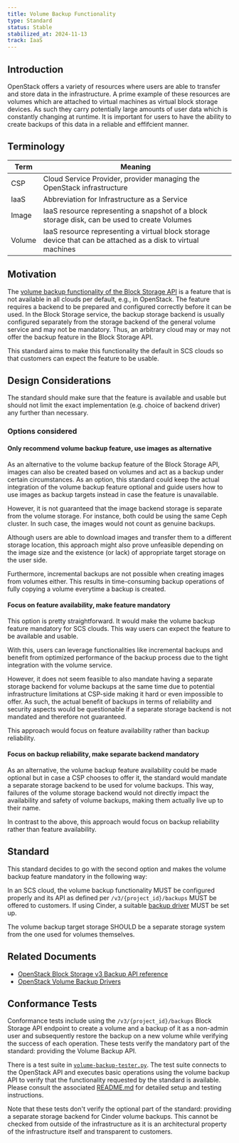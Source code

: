 ```yaml
---
title: Volume Backup Functionality
type: Standard
status: Stable
stabilized_at: 2024-11-13
track: IaaS
---
```


## Introduction

OpenStack offers a variety of resources where users are able to transfer and store data in the infrastructure.
A prime example of these resources are volumes which are attached to virtual machines as virtual block storage devices.
As such they carry potentially large amounts of user data which is constantly changing at runtime.
It is important for users to have the ability to create backups of this data in a reliable and effifcient manner.

## Terminology

| Term | Meaning |
|---|---|
| CSP | Cloud Service Provider, provider managing the OpenStack infrastructure |
| IaaS | Abbreviation for Infrastructure as a Service |
| Image | IaaS resource representing a snapshot of a block storage disk, can be used to create Volumes |
| Volume | IaaS resource representing a virtual block storage device that can be attached as a disk to virtual machines |

## Motivation

The [volume backup functionality of the Block Storage API](https://docs.openstack.org/cinder/latest/admin/volume-backups.html) is a feature that is not available in all clouds per default, e.g., in OpenStack.
The feature requires a backend to be prepared and configured correctly before it can be used.
In the Block Storage service, the backup storage backend is usually configured separately from the storage backend of the general volume service and may not be mandatory.
Thus, an arbitrary cloud may or may not offer the backup feature in the Block Storage API.

This standard aims to make this functionality the default in SCS clouds so that customers can expect the feature to be usable.

## Design Considerations

The standard should make sure that the feature is available and usable but should not limit the exact implementation (e.g. choice of backend driver) any further than necessary.

### Options considered

#### Only recommend volume backup feature, use images as alternative

As an alternative to the volume backup feature of the Block Storage API, images can also be created based on volumes and act as a backup under certain circumstances.
As an option, this standard could keep the actual integration of the volume backup feature optional and guide users how to use images as backup targets instead in case the feature is unavailable.

However, it is not guaranteed that the image backend storage is separate from the volume storage.
For instance, both could be using the same Ceph cluster.
In such case, the images would not count as genuine backups.

Although users are able to download images and transfer them to a different storage location, this approach might also prove unfeasible depending on the image size and the existence (or lack) of appropriate target storage on the user side.

Furthermore, incremental backups are not possible when creating images from volumes either.
This results in time-consuming backup operations of fully copying a volume everytime a backup is created.

#### Focus on feature availability, make feature mandatory

This option is pretty straightforward.
It would make the volume backup feature mandatory for SCS clouds.
This way users can expect the feature to be available and usable.

With this, users can leverage functionalities like incremental backups and benefit from optimized performance of the backup process due to the tight integration with the volume service.

However, it does not seem feasible to also mandate having a separate storage backend for volume backups at the same time due to potential infrastructure limitations at CSP-side making it hard or even impossible to offer.
As such, the actual benefit of backups in terms of reliability and security aspects would be questionable if a separate storage backend is not mandated and therefore not guaranteed.

This approach would focus on feature availability rather than backup reliability.

#### Focus on backup reliability, make separate backend mandatory

As an alternative, the volume backup feature availability could be made optional but in case a CSP chooses to offer it, the standard would mandate a separate storage backend to be used for volume backups.
This way, failures of the volume storage backend would not directly impact the availability and safety of volume backups, making them actually live up to their name.

In contrast to the above, this approach would focus on backup reliability rather than feature availability.

## Standard

This standard decides to go with the second option and makes the volume backup feature mandatory in the following way:

In an SCS cloud, the volume backup functionality MUST be configured properly and its API as defined per `/v3/{project_id}/backups` MUST be offered to customers.
If using Cinder, a suitable [backup driver](https://docs.openstack.org/cinder/latest/configuration/block-storage/backup-drivers.html) MUST be set up.

The volume backup target storage SHOULD be a separate storage system from the one used for volumes themselves.

## Related Documents

- [OpenStack Block Storage v3 Backup API reference](https://docs.openstack.org/api-ref/block-storage/v3/index.html#backups-backups)
- [OpenStack Volume Backup Drivers](https://docs.openstack.org/cinder/latest/configuration/block-storage/backup-drivers.html)

## Conformance Tests

Conformance tests include using the `/v3/{project_id}/backups` Block Storage API endpoint to create a volume and a backup of it as a non-admin user and subsequently restore the backup on a new volume while verifying the success of each operation.
These tests verify the mandatory part of the standard: providing the Volume Backup API.

There is a test suite in [`volume-backup-tester.py`](https://github.com/SovereignCloudStack/standards/blob/main/Tests/iaas/volume-backup/volume-backup-tester.py).
The test suite connects to the OpenStack API and executes basic operations using the volume backup API to verify that the functionality requested by the standard is available.
Please consult the associated [README.md](https://github.com/SovereignCloudStack/standards/blob/main/Tests/iaas/volume-backup/README.md) for detailed setup and testing instructions.

Note that these tests don't verify the optional part of the standard: providing a separate storage backend for Cinder volume backups.
This cannot be checked from outside of the infrastructure as it is an architectural property of the infrastructure itself and transparent to customers.
